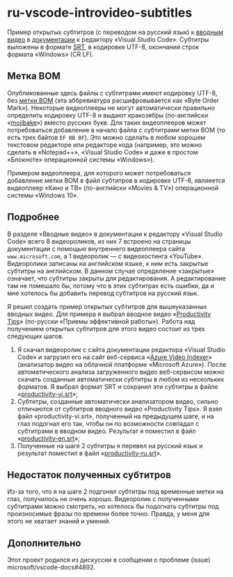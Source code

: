 # ru-vscode-introvideo-subtitles
Пример открытых субтитров (с переводом на русский язык) к [вводным видео](https://code.visualstudio.com/docs/getstarted/introvideos) в [документации](https://code.visualstudio.com/docs) к редактору «Visual Studio Code». Субтитры выложены в формате [SRT](https://en.wikipedia.org/wiki/SubRip#SubRip_file_format), в кодировке UTF-8, окончания строк формата «Windows» (CR LF).

## Метка BOM

Опубликованные здесь файлы с субтитрами имеют кодировку UTF-8, без [метки BOM](https://ru.wikipedia.org/wiki/Маркер_последовательности_байтов) (эта аббревиатура расшифровывается как «Byte Order Mark»). Некоторые видеоплееры не могут автоматически правильно определить кодировку UTF-8 и выдают кракозябры (по-английски «[mojibake](https://en.wikipedia.org/wiki/Mojibake)») вместо русских букв. Для таких видеоплееров может потребоваться добавление в начало файла с субтитрами метки BOM (то есть трех байтов `EF BB BF`). Это можно сделать в любом хорошем текстовом редакторе или редакторе кода (например, это можно сделать в «Notepad++», «Visual Studio Code» и даже в простом «Блокноте» операционной системы «Windows»).

Примером видеоплеера, для которого может потребоваться добавление метки BOM в файл субтитров в кодировке UTF-8, являеется видеоплеер «Кино и ТВ» (по-английски «Movies & TV») операционной системы «Windows 10».

## Подробнее
В разделе «Вводные видео» в документации к редактору «Visual Studio Code» всего 8&nbsp;видеороликов, из них 7&nbsp;встроено на страницы документации с помощью внутреннего видеоплеера сайта `www.microsoft.com`, а 1&nbsp;видеоролик&nbsp;— с видеохостинга «YouTube». Видеоролики записаны на английском языке, к ним есть закрытые субтитры на английском. В данном случае определение «закрытые» означает, что субтитры закрыты для редактирования. А редактирование там не помешало бы, потому что в этих субтитрах есть ошибки, да и мне хотелось бы добавить перевод субтитров на русский язык.

Я решил создать пример открытых субтитров для вышеуказанных вводных видео. Для примера я выбрал вводное видео «[Productivity Tips](https://code.visualstudio.com/docs/introvideos/productivity)» (по-русски «Приемы эффективной работы»). Работа над получением открытых субтитров для этого видео состоит из трех следующих шагов.

1. Я скачал видеоролик с сайта документации редактора «Visual Studio Code» и загрузил его на сайт веб-сервиса «[Azure Video Indexer](https://www.videoindexer.ai/)» (анализатор видео на облачной платформе «Microsoft Azure»). После автоматического анализа загруженного видео веб-сервисом можно скачать созданные автоматически субтитры в любом из нескольких форматов. Я выбрал формат SRT и сохранил эти субтитры в файле «[productivity-vi.srt](productivity-vi.srt)»;
2. Субтитры, созданные автоматически анализатором видео, сильно отличаются от субтитров вводного видео «Productivity Tips». Я взял файл «productivity-vi.srt», полученный на предыдущем шаге, и на глаз подогнал его так, чтобы он по возможности совпадал с субтитрами в вводном видео. Результат я поместил в файл «[productivity-en.srt](productivity-en.srt)»;
3. Полученные на шаге 2 субтитры я перевел на русский язык и результат поместил в файл «[productivity-ru.srt](productivity-ru.srt)».

## Недостаток полученных субтитров
Из-за того, что я на шаге 2 подгонял субтитры под временные метки на глаз, получилось не очень хорошо. Видеоролик с полученными субтитрами можно смотреть, но хотелось бы подогнать субтитры под произносимые фразы по времени более точно. Правда, у меня для этого не хватает знаний и умений.

## Дополнительно
Этот проект родился из дискуссии в сообщении о проблеме (issue) microsoft/vscode-docs#4892.
